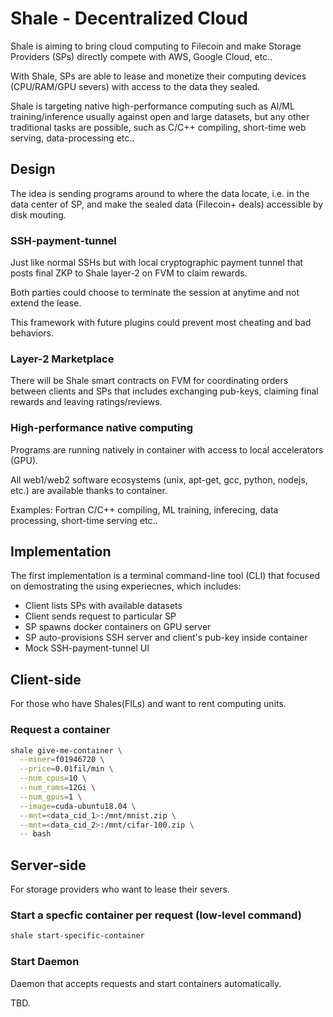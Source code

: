 # Shale - Decentralized Cloud

Shale is aiming to bring cloud computing to Filecoin and make Storage Providers (SPs) directly compete with AWS, Google Cloud, etc..

With Shale, SPs are able to lease and monetize their computing devices (CPU/RAM/GPU severs) with access to the data they sealed.

Shale is targeting native high-performance computing such as AI/ML training/inference usually against open and large datasets, but any other traditional tasks are possible, such as C/C++ compiling, short-time web serving, data-processing etc..

## Design

The idea is sending programs around to where the data locate, i.e. in the data center of SP, and make the sealed data (Filecoin+ deals) accessible by disk mouting.
### SSH-payment-tunnel

Just like normal SSHs but with local cryptographic payment tunnel that posts final ZKP to Shale layer-2 on FVM to claim rewards.

Both parties could choose to terminate the session at anytime and not extend the lease.

This framework with future plugins could prevent most cheating and bad behaviors.

### Layer-2 Marketplace

There will be Shale smart contracts on FVM for coordinating orders between clients and SPs that includes exchanging pub-keys, claiming final rewards and leaving ratings/reviews.

### High-performance native computing

Programs are running natively in container with access to local accelerators (GPU).

All web1/web2 software ecosystems (unix, apt-get, gcc, python, nodejs, etc.) are available thanks to container.

Examples: Fortran C/C++ compiling, ML training, inferecing, data processing, short-time serving etc.. 

## Implementation

The first implementation is a terminal command-line tool (CLI) that focused on demostrating the using experiecnes, which includes:

* Client lists SPs with available datasets 
* Client sends request to particular SP
* SP spawns docker containers on GPU server
* SP auto-provisions SSH server and client's pub-key inside container
* Mock SSH-payment-tunnel UI


## Client-side

For those who have Shales(FILs) and want to rent computing units.

### Request a container
```bash
shale give-me-container \
  --miner=f01946720 \
  --price=0.01fil/min \
  --num_cpus=10 \
  --num_rams=12Gi \
  --num_gpus=1 \
  --image=cuda-ubuntu18.04 \
  --mnt=<data_cid_1>:/mnt/mnist.zip \
  --mnt=<data_cid_2>:/mnt/cifar-100.zip \
  -- bash
```


## Server-side

For storage providers who want to lease their severs.

### Start a specfic container per request (low-level command)


```bash
shale start-specific-container
```

### Start Daemon

Daemon that accepts requests and start containers automatically.

TBD.
